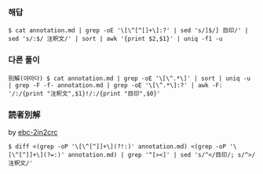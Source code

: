 ### 해답
```
$ cat annotation.md | grep -oE '\[\^[^[]+\]:?' | sed 's/]$/] 目印/' | sed 's/:$/ 注釈文/' | sort | awk '{print $2,$1}' | uniq -f1 -u
```
### 다른 풀이
```
別解(야마다) $ cat annotation.md | grep -oE '\[\^.*\]' | sort | uniq -u | grep -F -f- annotation.md | grep -oE '\[\^.*\]:?' | awk -F: '/:/{print "注釈文",$1}!/:/{print "目印",$0}'
```

 ### 読者別解

 by [ebc-2in2crc](https://github.com/ebc-2in2crc)

```
$ diff <(grep -oP '\[\^[^]]+\](?!:)' annotation.md) <(grep -oP '\[\^[^]]+\](?=:)' annotation.md) | grep '^[><]' | sed 's/^</目印/; s/^>/注釈文/'
```
